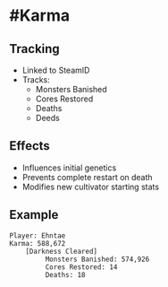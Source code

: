 # #Karma

## Tracking
- Linked to SteamID
- Tracks:
  - Monsters Banished
  - Cores Restored
  - Deaths
  - Deeds

## Effects
- Influences initial genetics
- Prevents complete restart on death
- Modifies new cultivator starting stats

## Example
```
Player: Ehntae
Karma: 588,672
    [Darkness Cleared]
         Monsters Banished: 574,926
         Cores Restored: 14
         Deaths: 18
```
